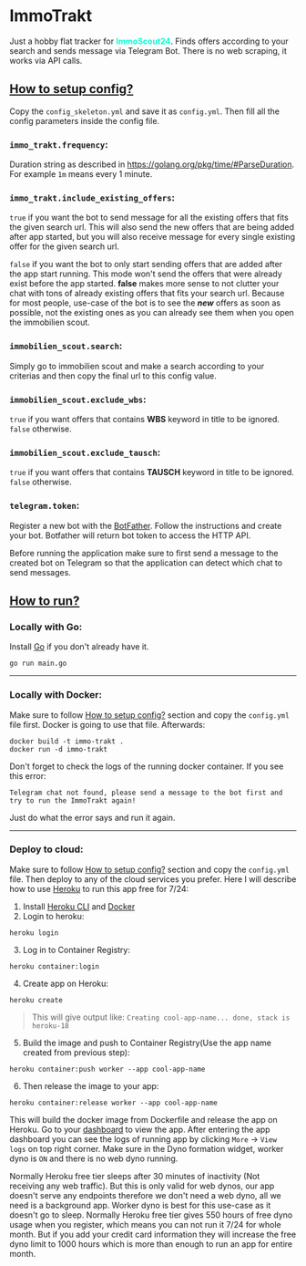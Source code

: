# ImmoTrakt
Just a hobby flat tracker for <span style="color:#01ffd1">**ImmoScout24**</span>. Finds offers according to your search and sends message via Telegram Bot.
There is no web scraping, it works via API calls.

## [How to setup config?](#how-to-setup-config)
Copy the `config_skeleton.yml` and save it as `config.yml`. Then fill all the config parameters inside the config file.

### `immo_trakt.frequency`:
Duration string as described in https://golang.org/pkg/time/#ParseDuration. For example `1m` means every 1 minute.

### `immo_trakt.include_existing_offers`:
`true` if you want the bot to send message for all the existing offers that fits the given search url. This will also send the new offers that are being added after app started, but you will also receive message for every single existing offer for the given search url.

`false` if you want the bot to only start sending offers that are added after the app start running. This mode won't send the offers that were already exist before the app started. **false** makes more sense to not clutter your chat with tons of already existing offers that fits your search url. Because for most people, use-case of the bot is to see the ***new*** offers as soon as possible, not the existing ones as you can already see them when you open the immobilien scout.

### `immobilien_scout.search`:
Simply go to immobilien scout and make a search according to your criterias and then copy the final url to this config value.

### `immobilien_scout.exclude_wbs`:
`true` if you want offers that contains **WBS** keyword in title to be ignored. `false` otherwise.

### `immobilien_scout.exclude_tausch`:
`true` if you want offers that contains **TAUSCH** keyword in title to be ignored. `false` otherwise.

### `telegram.token`:
Register a new bot with the [BotFather](https://telegram.me/BotFather). Follow the instructions and create your bot. 
Botfather will return bot token to access the HTTP API.

Before running the application make sure to first send a message to the created bot on Telegram so that the application can detect which chat to send messages.

## [How to run?](#how-to-run)

### Locally with Go:
Install [Go](https://golang.org/doc/install) if you don't already have it.
```
go run main.go
```
- - -
### Locally with Docker:
Make sure to follow [How to setup config?](#how-to-setup-config) section and copy the `config.yml` file first. Docker is going to use that file. Afterwards:
```
docker build -t immo-trakt .
docker run -d immo-trakt
```
Don't forget to check the logs of the running docker container. If you see this error:

`Telegram chat not found, please send a message to the bot first and try to run the ImmoTrakt again!`

Just do what the error says and run it again.
- - -
### Deploy to cloud:
Make sure to follow [How to setup config?](#how-to-setup-config) section and copy the `config.yml` file. Then deploy to any of the cloud services you prefer. Here I will describe how to use [Heroku](https://www.heroku.com/pricing) to run this app free for 7/24:
1. Install [Heroku CLI](https://devcenter.heroku.com/articles/heroku-cli) and [Docker](https://docs.docker.com/get-docker/)
2. Login to heroku: 
```
heroku login
```
3. Log in to Container Registry: 
```
heroku container:login
``` 
4. Create app on Heroku: 
```
heroku create
```
> This will give output like: ```Creating cool-app-name... done, stack is heroku-18```
5. Build the image and push to Container Registry(Use the app name created from previous step): 
```
heroku container:push worker --app cool-app-name
```
6. Then release the image to your app: 
```
heroku container:release worker --app cool-app-name
```
This will build the docker image from Dockerfile and release the app on Heroku. Go to your [dashboard](https://dashboard.heroku.com/apps) to view the app. After entering the app dashboard you can see the logs of running app by clicking ```More``` -> ```View logs``` on top right corner. Make sure in the Dyno formation widget, worker dyno is ```ON``` and there is no web dyno running.

Normally Heroku free tier sleeps after 30 minutes of inactivity (Not receiving any web traffic). But this is only valid for web dynos, our app doesn't serve any endpoints therefore we don't need a web dyno, all we need is a background app. Worker dyno is best for this use-case as it doesn't go to sleep. Normally Heroku free tier gives 550 hours of free dyno usage when you register, which means you can not run it 7/24 for whole month. But if you add your credit card information they will increase the free dyno limit to 1000 hours which is more than enough to run an app for entire month.